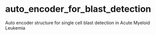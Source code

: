 # auto_encoder_for_blast_detection
Auto encoder structure for single cell blast detection in Acute Myeloid Leukemia
